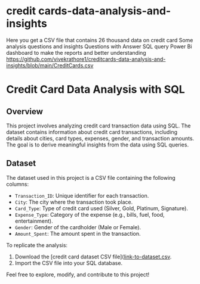 # credit cards-data-analysis-and-insights
Here you get a CSV file that contains 26 thousand data on credit card
Some analysis questions and insights
Questions with Answer SQL query
Power Bi dashboard to make the reports and better understanding
https://github.com/vivekrathore1/creditcards-data-analysis-and-insights/blob/main/CreditCards.csv
# Credit Card Data Analysis with SQL

## Overview

This project involves analyzing credit card transaction data using SQL. The dataset contains information about credit card transactions, including details about cities, card types, expenses, gender, and transaction amounts. The goal is to derive meaningful insights from the data using SQL queries.

## Dataset

The dataset used in this project is a CSV file containing the following columns:

- `Transaction_ID`: Unique identifier for each transaction.
- `City`: The city where the transaction took place.
- `Card_Type`: Type of credit card used (Silver, Gold, Platinum, Signature).
- `Expense_Type`: Category of the expense (e.g., bills, fuel, food, entertainment).
- `Gender`: Gender of the cardholder (Male or Female).
- `Amount_Spent`: The amount spent in the transaction.


To replicate the analysis:
1. Download the [credit card dataset CSV file]([link-to-dataset.csv](https://github.com/vivekrathore1/creditcards-data-analysis-and-insights/blob/main/CreditCards.csv).
2. Import the CSV file into your SQL database.
   
Feel free to explore, modify, and contribute to this project!
